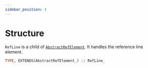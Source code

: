 ```yaml
---
sidebar_position: 3
---
```


# Structure

`RefLine` is a child of [`AbstractRefElement`](/docs-api/AbstractRefElement/AbstractRefElement_). It handles the reference line element.

```fortran
TYPE, EXTENDS(AbstractRefElement_) :: RefLine_
```


